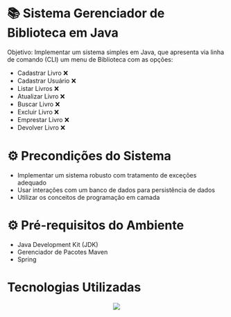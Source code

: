 # :books: Sistema Gerenciador de Biblioteca em Java

Objetivo: Implementar um sistema simples em Java, que apresenta via linha de comando (CLI) um menu de Biblioteca com as opções:

- Cadastrar Livro :x:
- Cadastrar Usuário :x:
- Listar Livros :x:
- Atualizar Livro :x:
- Buscar Livro :x:
- Excluir Livro :x:
- Emprestar Livro :x:
- Devolver Livro :x:

<h1> ⚙  Precondições do Sistema  </h1>

- Implementar um sistema robusto com tratamento de exceções adequado
- Usar interações com um banco de dados para persistência de dados
- Utilizar os conceitos de programação em camada

<h1> ⚙  Pré-requisitos do Ambiente  </h1>

- Java Development Kit (JDK)
- Gerenciador de Pacotes Maven
- Spring

<div> 
  <h1>Tecnologias Utilizadas</h1>
<p align="center">
  <a href="https://skillicons.dev">
    <img src="https://skillicons.dev/icons?i=java,maven,spring,vscode,github" />
  </a>
</p>
 </div>
<div>

